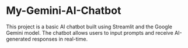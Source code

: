 # My-Gemini-AI-Chatbot
This project is a basic AI chatbot built using Streamlit and the Google Gemini model. The chatbot allows users to input prompts and receive AI-generated responses in real-time.
